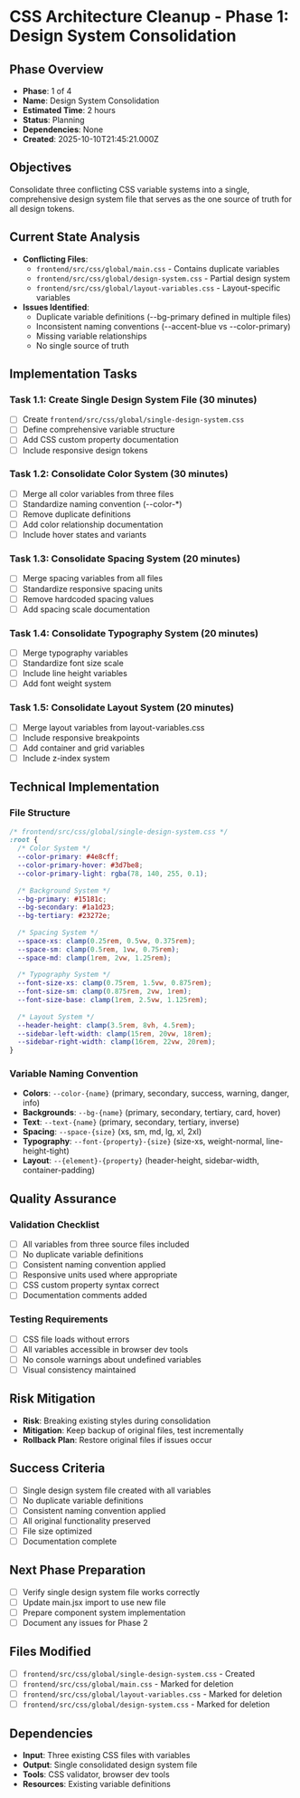 # CSS Architecture Cleanup - Phase 1: Design System Consolidation

## Phase Overview
- **Phase**: 1 of 4
- **Name**: Design System Consolidation
- **Estimated Time**: 2 hours
- **Status**: Planning
- **Dependencies**: None
- **Created**: 2025-10-10T21:45:21.000Z

## Objectives
Consolidate three conflicting CSS variable systems into a single, comprehensive design system file that serves as the one source of truth for all design tokens.

## Current State Analysis
- **Conflicting Files**: 
  - `frontend/src/css/global/main.css` - Contains duplicate variables
  - `frontend/src/css/global/design-system.css` - Partial design system
  - `frontend/src/css/global/layout-variables.css` - Layout-specific variables
- **Issues Identified**:
  - Duplicate variable definitions (--bg-primary defined in multiple files)
  - Inconsistent naming conventions (--accent-blue vs --color-primary)
  - Missing variable relationships
  - No single source of truth

## Implementation Tasks

### Task 1.1: Create Single Design System File (30 minutes)
- [ ] Create `frontend/src/css/global/single-design-system.css`
- [ ] Define comprehensive variable structure
- [ ] Add CSS custom property documentation
- [ ] Include responsive design tokens

### Task 1.2: Consolidate Color System (30 minutes)
- [ ] Merge all color variables from three files
- [ ] Standardize naming convention (--color-*)
- [ ] Remove duplicate definitions
- [ ] Add color relationship documentation
- [ ] Include hover states and variants

### Task 1.3: Consolidate Spacing System (20 minutes)
- [ ] Merge spacing variables from all files
- [ ] Standardize responsive spacing units
- [ ] Remove hardcoded spacing values
- [ ] Add spacing scale documentation

### Task 1.4: Consolidate Typography System (20 minutes)
- [ ] Merge typography variables
- [ ] Standardize font size scale
- [ ] Include line height variables
- [ ] Add font weight system

### Task 1.5: Consolidate Layout System (20 minutes)
- [ ] Merge layout variables from layout-variables.css
- [ ] Include responsive breakpoints
- [ ] Add container and grid variables
- [ ] Include z-index system

## Technical Implementation

### File Structure
```css
/* frontend/src/css/global/single-design-system.css */
:root {
  /* Color System */
  --color-primary: #4e8cff;
  --color-primary-hover: #3d7be8;
  --color-primary-light: rgba(78, 140, 255, 0.1);
  
  /* Background System */
  --bg-primary: #15181c;
  --bg-secondary: #1a1d23;
  --bg-tertiary: #23272e;
  
  /* Spacing System */
  --space-xs: clamp(0.25rem, 0.5vw, 0.375rem);
  --space-sm: clamp(0.5rem, 1vw, 0.75rem);
  --space-md: clamp(1rem, 2vw, 1.25rem);
  
  /* Typography System */
  --font-size-xs: clamp(0.75rem, 1.5vw, 0.875rem);
  --font-size-sm: clamp(0.875rem, 2vw, 1rem);
  --font-size-base: clamp(1rem, 2.5vw, 1.125rem);
  
  /* Layout System */
  --header-height: clamp(3.5rem, 8vh, 4.5rem);
  --sidebar-left-width: clamp(15rem, 20vw, 18rem);
  --sidebar-right-width: clamp(16rem, 22vw, 20rem);
}
```

### Variable Naming Convention
- **Colors**: `--color-{name}` (primary, secondary, success, warning, danger, info)
- **Backgrounds**: `--bg-{name}` (primary, secondary, tertiary, card, hover)
- **Text**: `--text-{name}` (primary, secondary, tertiary, inverse)
- **Spacing**: `--space-{size}` (xs, sm, md, lg, xl, 2xl)
- **Typography**: `--font-{property}-{size}` (size-xs, weight-normal, line-height-tight)
- **Layout**: `--{element}-{property}` (header-height, sidebar-width, container-padding)

## Quality Assurance

### Validation Checklist
- [ ] All variables from three source files included
- [ ] No duplicate variable definitions
- [ ] Consistent naming convention applied
- [ ] Responsive units used where appropriate
- [ ] CSS custom property syntax correct
- [ ] Documentation comments added

### Testing Requirements
- [ ] CSS file loads without errors
- [ ] All variables accessible in browser dev tools
- [ ] No console warnings about undefined variables
- [ ] Visual consistency maintained

## Risk Mitigation
- **Risk**: Breaking existing styles during consolidation
- **Mitigation**: Keep backup of original files, test incrementally
- **Rollback Plan**: Restore original files if issues occur

## Success Criteria
- [ ] Single design system file created with all variables
- [ ] No duplicate variable definitions
- [ ] Consistent naming convention applied
- [ ] All original functionality preserved
- [ ] File size optimized
- [ ] Documentation complete

## Next Phase Preparation
- [ ] Verify single design system file works correctly
- [ ] Update main.jsx import to use new file
- [ ] Prepare component system implementation
- [ ] Document any issues for Phase 2

## Files Modified
- [ ] `frontend/src/css/global/single-design-system.css` - Created
- [ ] `frontend/src/css/global/main.css` - Marked for deletion
- [ ] `frontend/src/css/global/layout-variables.css` - Marked for deletion
- [ ] `frontend/src/css/global/design-system.css` - Marked for deletion

## Dependencies
- **Input**: Three existing CSS files with variables
- **Output**: Single consolidated design system file
- **Tools**: CSS validator, browser dev tools
- **Resources**: Existing variable definitions

